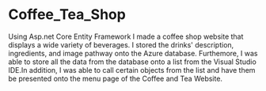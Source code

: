 # Coffee_Tea_Shop
Using Asp.net Core Entity Framework I made a coffee shop website that displays a wide variety of beverages. I stored the drinks' description, ingredients, and image pathway onto the Azure database. Furthemore, I was able to store all the data from the database onto a list from the Visual Studio IDE.In addition, I was able to call certain objects from the list and have them be presented onto the menu page of the Coffee and Tea Website.
